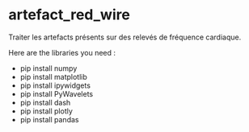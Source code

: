 # artefact_red_wire

Traiter les artefacts présents sur des relevés de fréquence cardiaque.

Here are the libraries you need :

- pip install numpy
- pip install matplotlib
- pip install ipywidgets
- pip install PyWavelets
- pip install dash
- pip install plotly
- pip install pandas
